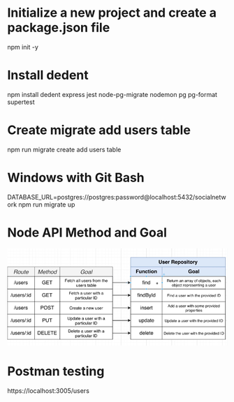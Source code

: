# Initialize a new project and create a package.json file
npm init -y

# Install dedent 
npm install dedent express jest node-pg-migrate nodemon pg pg-format supertest

# Create migrate add users table
npm run migrate create add users table

# Windows with Git Bash
DATABASE_URL=postgres://postgres:password@localhost:5432/socialnetwork npm run migrate up

# Node API Method and Goal
![alt text](image/image.png)

# Postman testing
https://localhost:3005/users